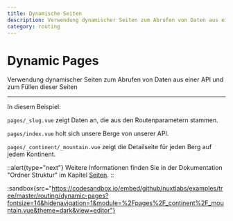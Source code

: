 ```yaml
---
title: Dynamische Seiten
description: Verwendung dynamischer Seiten zum Abrufen von Daten aus einer API und zum Füllen dieser Seiten
category: routing
---
```


# Dynamic Pages

Verwendung dynamischer Seiten zum Abrufen von Daten aus einer API und zum Füllen dieser Seiten

---

In diesem Beispiel:

`pages/_slug.vue` zeigt Daten an, die aus den Routenparametern stammen.

`pages/index.vue` holt sich unsere Berge von unserer API.

`pages/_continent/_mountain.vue` zeigt die Detailseite für jeden Berg auf jedem Kontinent.

::alert{type="next"}
Weitere Informationen finden Sie in der Dokumentation "Ordner Struktur" im Kapitel [Seiten](/docs/directory-structure/pages).
::

:sandbox{src="https://codesandbox.io/embed/github/nuxtlabs/examples/tree/master/routing/dynamic-pages?fontsize=14&hidenavigation=1&module=%2Fpages%2F_continent%2F_mountain.vue&theme=dark&view=editor"}
